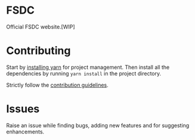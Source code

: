 # FSDC

Official FSDC website.[WIP]

# Contributing

Start by [installing yarn](https://yarnpkg.com/en/docs/install#debian-stable) for project management. Then install all the dependencies by running `yarn install` in the project directory.

Strictly follow the [contribution guidelines](https://github.com/fisatsdc/fsdc/blob/master/CONTRIBUTING.md).

# Issues

Raise an issue while finding bugs, adding new features and for suggesting enhancements.
